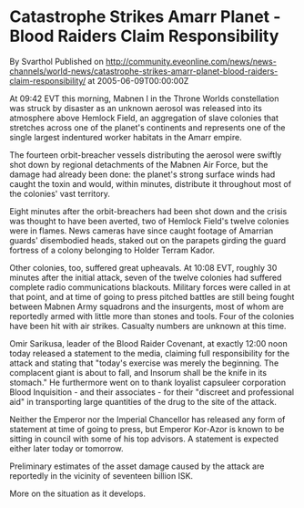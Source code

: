 # Catastrophe Strikes Amarr Planet - Blood Raiders Claim Responsibility
By Svarthol
Published on http://community.eveonline.com/news/news-channels/world-news/catastrophe-strikes-amarr-planet-blood-raiders-claim-responsibility/ at 2005-06-09T00:00:00Z

At 09:42 EVT this morning, Mabnen I in the Throne Worlds constellation was struck by disaster as an unknown aerosol was released into its atmosphere above Hemlock Field, an aggregation of slave colonies that stretches across one of the planet's continents and represents one of the single largest indentured worker habitats in the Amarr empire.  
  
The fourteen orbit-breacher vessels distributing the aerosol were swiftly shot down by regional detachments of the Mabnen Air Force, but the damage had already been done: the planet's strong surface winds had caught the toxin and would, within minutes, distribute it throughout most of the colonies' vast territory.  
  
Eight minutes after the orbit-breachers had been shot down and the crisis was thought to have been averted, two of Hemlock Field's twelve colonies were in flames. News cameras have since caught footage of Amarrian guards' disembodied heads, staked out on the parapets girding the guard fortress of a colony belonging to Holder Terram Kador.  
  
Other colonies, too, suffered great upheavals. At 10:08 EVT, roughly 30 minutes after the initial attack, seven of the twelve colonies had suffered complete radio communications blackouts. Military forces were called in at that point, and at time of going to press pitched battles are still being fought between Mabnen Army squadrons and the insurgents, most of whom are reportedly armed with little more than stones and tools. Four of the colonies have been hit with air strikes. Casualty numbers are unknown at this time.  
  
Omir Sarikusa, leader of the Blood Raider Covenant, at exactly 12:00 noon today released a statement to the media, claiming full responsibility for the attack and stating that "today's exercise was merely the beginning. The complacent giant is about to fall, and Insorum shall be the knife in its stomach." He furthermore went on to thank loyalist capsuleer corporation Blood Inquisition - and their associates - for their "discreet and professional aid" in transporting large quantities of the drug to the site of the attack.  
  
Neither the Emperor nor the Imperial Chancellor has released any form of statement at time of going to press, but Emperor Kor-Azor is known to be sitting in council with some of his top advisors. A statement is expected either later today or tomorrow.  
  
Preliminary estimates of the asset damage caused by the attack are reportedly in the vicinity of seventeen billion ISK.  
  
More on the situation as it develops.

